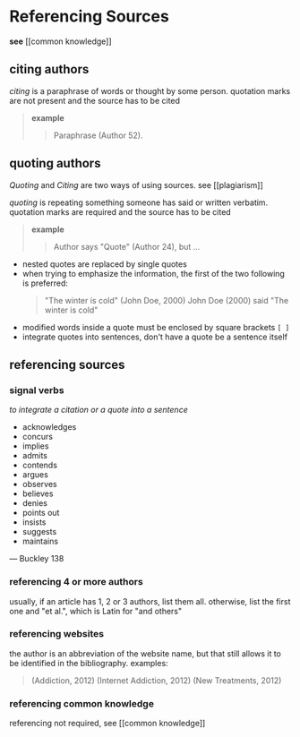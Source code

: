 # Referencing Sources

**see** [[common knowledge]]

## citing authors

_citing_ is a paraphrase of words or thought by some person. quotation marks are not present and the source has to be cited

> **example**
>
> > Paraphrase (Author 52).

## quoting authors

_Quoting_ and _Citing_ are two ways of using sources. see [[plagiarism]]

_quoting_ is repeating something someone has said or written verbatim. quotation marks are required and the source has to be cited

> **example**
>
> > Author says "Quote" (Author 24), but ...

- nested quotes are replaced by single quotes
- when trying to emphasize the information, the first of the two following is preferred:
  > "The winter is cold" (John Doe, 2000)
  > John Doe (2000) said "The winter is cold"
- modified words inside a quote must be enclosed by square brackets `[ ]`
- integrate quotes into sentences, don't have a quote be a sentence itself

## referencing sources

### signal verbs

_to integrate a citation or a quote into a sentence_

- acknowledges
- concurs
- implies
- admits
- contends
- argues
- observes
- believes
- denies
- points out
- insists
- suggests
- maintains

&mdash; Buckley 138

### referencing 4 or more authors

usually, if an article has 1, 2 or 3 authors, list them all. otherwise, list the first one and "et al.", which is Latin for "and others"

### referencing websites

the author is an abbreviation of the website name, but that still allows it to be identified in the bibliography. examples:

> (Addiction, 2012)
> (Internet Addiction, 2012)
> (New Treatments, 2012)

### referencing common knowledge

referencing not required, see [[common knowledge]]
